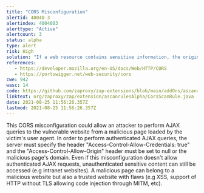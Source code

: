 ```yaml
---
title: "CORS Misconfiguration"
alertid: 40040-3
alertindex: 4004003
alerttype: "Active"
alertcount: 3
status: alpha
type: alert
risk: High
solution: "If a web resource contains sensitive information, the origin should be properly specified in the Access-Control-Allow-Origin header. Only trusted websites needing this resource should be specified in this header, with the most secured protocol supported."
references:
   - https://developer.mozilla.org/en-US/docs/Web/HTTP/CORS
   - https://portswigger.net/web-security/cors
cwe: 942
wasc: 14
code: https://github.com/zaproxy/zap-extensions/blob/main/addOns/ascanrulesAlpha/src/main/java/org/zaproxy/zap/extension/ascanrulesAlpha/CorsScanRule.java
linktext: org/zaproxy/zap/extension/ascanrulesAlpha/CorsScanRule.java
date: 2021-08-25 11:56:26.357Z
lastmod: 2021-08-25 11:56:26.357Z
---
```

This CORS misconfiguration could allow an attacker to perform AJAX queries to the vulnerable website from a malicious page loaded by the victim's user agent.
In order to perform authenticated AJAX queries, the server must specify the header "Access-Control-Allow-Credentials: true" and the "Access-Control-Allow-Origin" header must be set to null or the malicious page's domain. Even if this misconfiguration doesn't allow authenticated AJAX requests, unauthenticated sensitive content can still be accessed (e.g intranet websites).
A malicious page can belong to a malicious website but also a trusted website with flaws (e.g XSS, support of HTTP without TLS allowing code injection through MITM, etc).
